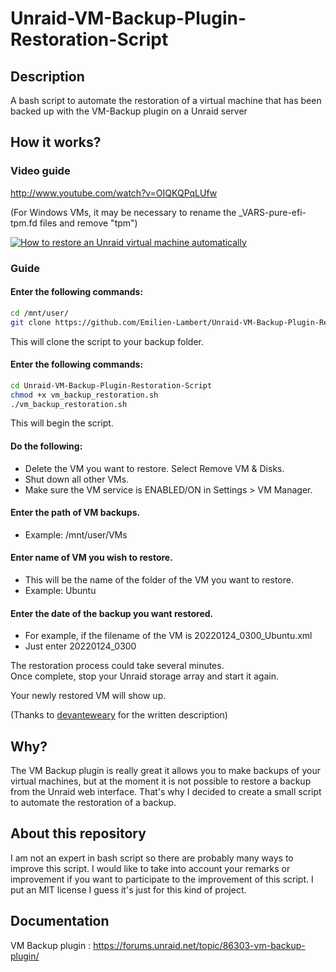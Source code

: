 # Unraid-VM-Backup-Plugin-Restoration-Script

## Description

A bash script to automate the restoration of a virtual machine that has been backed up with the VM-Backup plugin on a Unraid server

## How it works?

### Video guide

http://www.youtube.com/watch?v=OIQKQPqLUfw

(For Windows VMs, it may be necessary to rename the _VARS-pure-efi-tpm.fd files and remove "tpm")

[![How to restore an Unraid virtual machine automatically](https://img.youtube.com/vi/OIQKQPqLUfw/0.jpg)](http://www.youtube.com/watch?v=OIQKQPqLUfw)


### Guide

#### Enter the following commands:

```bash
cd /mnt/user/
git clone https://github.com/Emilien-Lambert/Unraid-VM-Backup-Plugin-Restoration-Script.git
```
This will clone the script to your backup folder.

#### Enter the following commands:

```bash
cd Unraid-VM-Backup-Plugin-Restoration-Script
chmod +x vm_backup_restoration.sh
./vm_backup_restoration.sh
```
This will begin the script.

#### Do the following:

- Delete the VM you want to restore. Select Remove VM & Disks.
- Shut down all other VMs.
- Make sure the VM service is ENABLED/ON in Settings > VM Manager.

#### Enter the path of VM backups.

- Example: /mnt/user/VMs

#### Enter name of VM you wish to restore.

- This will be the name of the folder of the VM you want to restore.
- Example: Ubuntu

#### Enter the date of the backup you want restored.

- For example, if the filename of the VM is 20220124_0300_Ubuntu.xml
- Just enter 20220124_0300

The restoration process could take several minutes.  
Once complete, stop your Unraid storage array and start it again.

Your newly restored VM will show up.

(Thanks to [devanteweary](https://github.com/devanteweary) for the written description)

## Why?

The VM Backup plugin is really great it allows you to make backups of your virtual machines, but at the moment it is not possible to restore a backup from the Unraid web interface. That's why I decided to create a small script to automate the restoration of a backup.

## About this repository

I am not an expert in bash script so there are probably many ways to improve this script. I would like to take into account your remarks or improvement if you want to participate to the improvement of this script. I put an MIT license I guess it's just for this kind of project.

## Documentation

VM Backup plugin :
<https://forums.unraid.net/topic/86303-vm-backup-plugin/>
